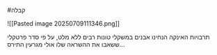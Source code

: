 #קבלה

![[Pasted image 20250709111346.png]]

תרבויות האינקה הנחינו אבנים במשקלי טונות רבים ללא מלט, על פי סדר פרטקלי ששאבו את ההשראה שלו אולי מגרעין התירס...


